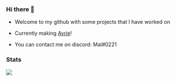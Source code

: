 ### Hi there 👋

- Welcome to my github with some projects that I have worked on
- Currently making [Ayrie](https://discord.gg/Un93Nkbgcd)!

- You can contact me on discord: Mal#0221

### Stats

<img src="https://github.com/maldiscord/maldiscord/raw/master/github-metrics.svg"/>
